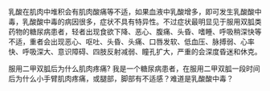 乳酸在肌肉中堆积会有肌肉酸痛等不适，如果血液中乳酸增多，即可发生乳酸酸中毒，乳酸酸中毒的病因很多，症状不具有特异性。不过症状最明显见于服用双胍类药物的糖尿病患者，轻者出现食欲下降、恶心、腹痛、头昏、嗜睡、呼吸稍深快等不适，重者会出现恶心、呕吐、头昏、头痛、口唇发软、低血压、脉搏弱、心率快、呼吸深大、意识障碍、四肢反射减弱、瞳孔扩大，严重的会深度昏迷和休克。

 服用二甲双胍后为什么肌肉疼痛?
我是一个糖尿病患者，在服用二甲双胍一段时间后为什么小手臂肌肉疼痛，或腿部，脚部有不适感？难道是乳酸酸中毒？ 
